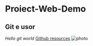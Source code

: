 # Proiect-Web-Demo
## Git e usor
*Hello git world*
[Github resources](https://www.youtube.com/watch?v=dQw4w9WgXcQ&list=RDdQw4w9WgXcQ&start_radio=1)
![photo](https://freesvg.org/img/1716483909server-tower-3d.png)